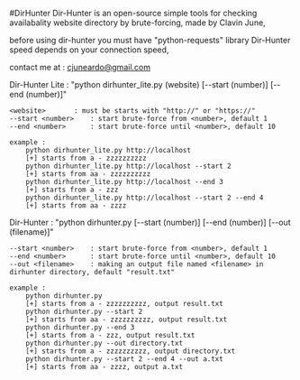 #DirHunter
Dir-Hunter is an open-source simple tools for checking availabality website directory by brute-forcing, made by Clavin June,

before using dir-hunter you must have "python-requests" library
Dir-Hunter speed depends on your connection speed,

contact me at : cjuneardo@gmail.com

Dir-Hunter Lite : "python dirhunter_lite.py (website) [--start (number)] [--end (number)]"

	<website>		: must be starts with "http://" or "https://"
	--start <number>	: start brute-force from <number>, default 1
	--end <number>		: start brute-force until <number>, default 10

	example :
		python dirhunter_lite.py http://localhost
		[+] starts from a - zzzzzzzzzz
		python dirhunter_lite.py http://localhost --start 2
		[+] starts from aa - zzzzzzzzzz
		python dirhunter_lite.py http://localhost --end 3
		[+] starts from a - zzz
		python dirhunter_lite.py http://localhost --start 2 --end 4
		[+] starts from aa - zzzz

Dir-Hunter : "python dirhunter.py [--start (number)] [--end (number)] [--out (filename)]"

	--start <number>	: start brute-force from <number>, default 1
	--end <number>		: start brute-force until <number>, default 10
	--out <filename>	: making an output file named <filename> in dirhunter directory, default "result.txt"

	example :
		python dirhunter.py
		[+] starts from a - zzzzzzzzzz, output result.txt
		python dirhunter.py --start 2
		[+] starts from aa - zzzzzzzzzz, output result.txt
		python dirhunter.py --end 3
		[+] starts from a - zzz, output result.txt
		python dirhunter.py --out directory.txt
		[+] starts from a - zzzzzzzzzz, output directory.txt
		python dirhunter.py --start 2 --end 4 --out a.txt
		[+] starts from aa - zzzz, output a.txt
